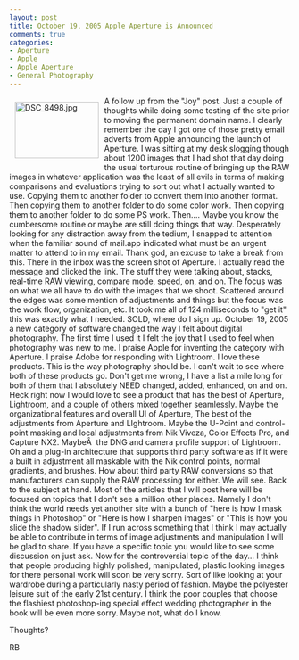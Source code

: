 ```yaml
---
layout: post
title: October 19, 2005 Apple Aperture is Announced
comments: true
categories:
- Aperture
- Apple
- Apple Aperture
- General Photography
---
```

<a rel="lightbox" href="/wp-content/uploads/2008/09/DSC_8498.jpg"><img title="DSC_8498.jpg" src="/wp-content/uploads/2008/09/.thumbs/.DSC_8498.jpg" border="0" alt="DSC_8498.jpg" hspace="10" vspace="10" width="150" height="101" align="left" /></a>A follow up from the "Joy" post. Just a couple of thoughts while doing some testing of the site prior to moving the permanent domain name. I clearly remember the day I got one of those pretty email adverts from Apple announcing the launch of Aperture. I was sitting at my desk slogging though about 1200 images that I had shot that day doing the usual torturous routine of bringing up the RAW images in whatever application was the least of all evils in terms of making comparisons and evaluations trying to sort out what I actually wanted to use. Copying them to another folder to convert them into another format. Then copying them to another folder to do some color work. Then copying them to another folder to do some PS work. Then.... Maybe you know the cumbersome routine or maybe are still doing things that way.
Desperately looking for any distraction away from the tedium, I snapped to attention when the familiar sound of mail.app indicated what must be an urgent matter to attend to in my email. Thank god, an excuse to take a break from this. There in the inbox was the screen shot of Aperture. I actually read the message and clicked the link. <!--more-->The stuff they were talking about, stacks, real-time RAW viewing, compare mode, speed, on, and on. The focus was on what we all have to do with the images that we shoot. Scattered around the edges was some mention of adjustments and things but the focus was the work flow, organization, etc. It took me all of 124 milliseconds to "get it" this was exactly what I needed. SOLD, where do I sign up.
October 19, 2005 a new category of software changed the way I felt about digital photography. The first time I used it I felt the joy that I used to feel when photography was new to me. I praise Apple for inventing the category with Aperture. I praise Adobe for responding with Lightroom. I love these products. This is the way photography should be. I can't wait to see where both of these products go. Don't get me wrong, I have a list a mile long for both of them that I absolutely NEED changed, added, enhanced, on and on. Heck right now I would love to see a product that has the best of Aperture, Lightroom, and a couple of others mixed together seamlessly. Maybe the organizational features and overall UI of Aperture, The best of the adjustments from Aperture and LIghtroom. Maybe the U-Point and control-point masking and local adjustments from Nik Viveza, Color Effects Pro, and Capture NX2. MaybeÂ  the DNG and camera profile support of Lightroom. Oh and a plug-in architecture that supports third party software as if it were a built in adjustment all maskable with the Nik control points, normal gradients, and brushes. How about third party RAW conversions so that manufacturers can supply the RAW processing for either. We will see.
Back to the subject at hand. Most of the articles that I will post here will be focused on topics that I don't see a million other places. Namely I don't think the world needs yet another site with a bunch of "here is how I mask things in Photoshop" or "Here is how I sharpen images" or "This is how you slide the shadow slider". If I run across something that I think I may actually be able to contribute in terms of image adjustments and manipulation I will be glad to share. If you have a specific topic you would like to see some discussion on just ask. Now for the controversial topic of the day...
I think that people producing highly polished, manipulated, plastic looking images for there personal work will soon be very sorry. Sort of like looking at your wardrobe during a particularly nasty period of fashion. Maybe the polyester leisure suit of the early 21st century. I think the poor couples that choose the flashiest photoshop-ing special effect wedding photographer in the book will be even more sorry. Maybe not, what do I know.

Thoughts?

RB